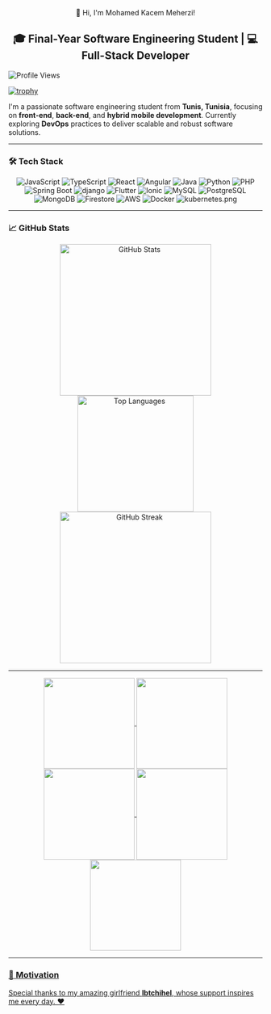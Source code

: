 <div align="center"> 👋 Hi, I'm Mohamed Kacem Meherzi!</div>

<div align="center">
  <h2>🎓 Final-Year Software Engineering Student | 💻 Full-Stack Developer</h2>
</div>

![Profile Views](https://komarev.com/ghpvc/?username=Kacemmeherzi&color=blue)

[![trophy](https://github-profile-trophy.vercel.app/?username=Kacemmeherzi&theme=onedark)](https://github.com/ryo-ma/github-profile-trophy)

I'm a passionate software engineering student from **Tunis, Tunisia**, focusing on **front-end**, **back-end**, and **hybrid mobile development**. Currently exploring **DevOps** practices to deliver scalable and robust software solutions.

---

### 🛠 Tech Stack

<div align="center">
  <img src="https://img.icons8.com/color/64/000000/javascript.png" alt="JavaScript" />
  <img src="https://img.icons8.com/color/64/000000/typescript.png" alt="TypeScript" />
  <img src="https://img.icons8.com/color/64/000000/react-native.png" alt="React" />
  <img src="https://img.icons8.com/color/64/000000/angularjs.png" alt="Angular" />
  <img src="https://img.icons8.com/color/64/000000/java-coffee-cup-logo--v1.png" alt="Java" />
  <img src="https://img.icons8.com/color/64/000000/python--v1.png" alt="Python" />
  <img src="https://img.icons8.com/color/64/000000/php.png" alt="PHP" />
  <img src="https://img.icons8.com/color/64/000000/spring-logo.png" alt="Spring Boot" />
  <img src="https://img.icons8.com/color/64/000000/django.png" alt="django" />
  <img src="https://img.icons8.com/color/64/000000/flutter.png" alt="Flutter" />
  <img src="https://img.icons8.com/ios-filled/64/3880ff/ionic.png" alt="Ionic" />
  <img src="https://img.icons8.com/color/64/000000/mysql-logo.png" alt="MySQL" />
  <img src="https://img.icons8.com/color/64/000000/postgreesql.png" alt="PostgreSQL" />
  <img src="https://img.icons8.com/color/64/000000/mongodb.png" alt="MongoDB" />
  <img src="https://img.icons8.com/color/64/000000/firebase.png" alt="Firestore" />
  <img src="https://img.icons8.com/color/64/000000/amazon-web-services.png" alt="AWS" />
  <img src="https://img.icons8.com/color/64/000000/docker.png" alt="Docker" />
  <img src="https://img.icons8.com/color/64/000000/kubernetes.png" alt="kubernetes.png" />
</div>

---

### 📈 GitHub Stats
<div align="center">
  <img src="https://github-readme-stats.vercel.app/api?username=Kacemmeherzi&show_icons=true&theme=dark" alt="GitHub Stats" style="width: 300px;" />
  <img src="https://github-readme-stats.vercel.app/api/top-langs/?username=Kacemmeherzi&layout=compact&theme=dark" alt="Top Languages" style="width: 230px;" />
  <img src="https://github-readme-streak-stats.herokuapp.com/?user=Kacemmeherzi&theme=dark" alt="GitHub Streak" style="width: 300px;" />
</div>

---

<div align="center">
<a href="https://github.com/kacemmeherzi">
<img align="center" src="http://github-profile-summary-cards.vercel.app/api/cards/stats?username=kacemmeherzi&theme=2077" height="180em" />
<img align="center" src="http://github-profile-summary-cards.vercel.app/api/cards/most-commit-language?username=kacemmeherzi&theme=2077" height="180em" />
<img align="center" src="http://github-profile-summary-cards.vercel.app/api/cards/repos-per-language?username=kacemmeherzi&theme=2077" height="180em" />
<img align="center" src="http://github-profile-summary-cards.vercel.app/api/cards/productive-time?username=kacemmeherzi&theme=2077" height="180em" />
<img align="center" src="http://github-profile-summary-cards.vercel.app/api/cards/profile-details?username=kacemmeherzi&theme=2077" height="180em" />
</div>
  
---
### 💖 Motivation
Special thanks to my amazing girlfriend **Ibtchihel**, whose support inspires me every day. ❤️
